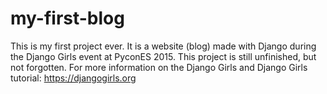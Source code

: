 # my-first-blog
This is my first project ever. It is a website (blog) made with Django during the Django Girls event at PyconES 2015. 
This project is still unfinished, but not forgotten. 
For more information on the Django Girls and Django Girls tutorial: https://djangogirls.org

